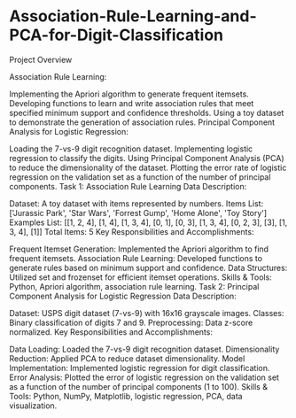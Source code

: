 # Association-Rule-Learning-and-PCA-for-Digit-Classification
Project Overview

Association Rule Learning:

Implementing the Apriori algorithm to generate frequent itemsets.
Developing functions to learn and write association rules that meet specified minimum support and confidence thresholds.
Using a toy dataset to demonstrate the generation of association rules.
Principal Component Analysis for Logistic Regression:

Loading the 7-vs-9 digit recognition dataset.
Implementing logistic regression to classify the digits.
Using Principal Component Analysis (PCA) to reduce the dimensionality of the dataset.
Plotting the error rate of logistic regression on the validation set as a function of the number of principal components.
Task 1: Association Rule Learning
Data Description:

Dataset: A toy dataset with items represented by numbers.
Items List: ['Jurassic Park', 'Star Wars', 'Forrest Gump', 'Home Alone', 'Toy Story']
Examples List: [[1, 2, 4], [1, 4], [1, 3, 4], [0, 1], [0, 3], [1, 3, 4], [0, 2, 3], [3], [1, 3, 4], [1]]
Total Items: 5
Key Responsibilities and Accomplishments:

Frequent Itemset Generation: Implemented the Apriori algorithm to find frequent itemsets.
Association Rule Learning: Developed functions to generate rules based on minimum support and confidence.
Data Structures: Utilized set and frozenset for efficient itemset operations.
Skills & Tools: Python, Apriori algorithm, association rule learning.
Task 2: Principal Component Analysis for Logistic Regression
Data Description:

Dataset: USPS digit dataset (7-vs-9) with 16x16 grayscale images.
Classes: Binary classification of digits 7 and 9.
Preprocessing: Data z-score normalized.
Key Responsibilities and Accomplishments:

Data Loading: Loaded the 7-vs-9 digit recognition dataset.
Dimensionality Reduction: Applied PCA to reduce dataset dimensionality.
Model Implementation: Implemented logistic regression for digit classification.
Error Analysis: Plotted the error of logistic regression on the validation set as a function of the number of principal components (1 to 100).
Skills & Tools: Python, NumPy, Matplotlib, logistic regression, PCA, data visualization.
